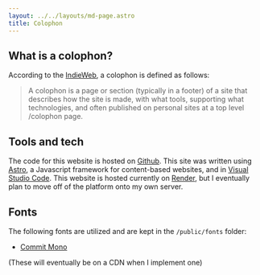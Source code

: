 ```yaml
---
layout: ../../layouts/md-page.astro
title: Colophon
---
```


## What is a colophon?

According to the [IndieWeb](https://indieweb.org/colophon), a colophon is defined as follows:

> A colophon is a page or section (typically in a footer) of a site that describes how the site is made, with what tools, supporting what technologies, and often published on personal sites at a top level /colophon page.

## Tools and tech

The code for this website is hosted on [Github](https://github.com/chaezwav/website). This site was written using [Astro](https://astro.build), a Javascript framework for content-based websites, and in [Visual Studio Code](https://code.visualstudio.com/). This website is hosted currently on [Render](https://render.com), but I eventually plan to move off of the platform onto my own server.

## Fonts

The following fonts are utilized and are kept in the `/public/fonts` folder:
- [Commit Mono](https://commitmono.com/)

(These will eventually be on a CDN when I implement one)
